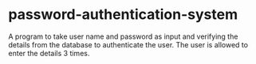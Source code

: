 # password-authentication-system
A program to take user name and password as input and verifying the details from the database to authenticate the user.
The user is allowed to enter the details 3 times.
